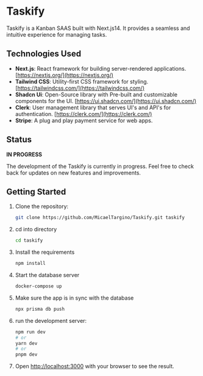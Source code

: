 # Taskify

Taskify is a Kanban SAAS built with Next.js14. It provides a seamless and intuitive experience for managing tasks.

## Technologies Used

- **Next.js**: React framework for building server-rendered applications. [https://nextjs.org/](https://nextjs.org/)
- **Tailwind CSS**: Utility-first CSS framework for styling. [https://tailwindcss.com/](https://tailwindcss.com/)
- **Shadcn Ui**: Open-Source library with Pre-built and customizable components for the UI. [https://ui.shadcn.com/](https://ui.shadcn.com/)
- **Clerk**: User management library that serves UI's and API's for authentication.  [https://clerk.com/](https://clerk.com/)
- **Stripe**: A plug and play payment service for web apps.

  
## Status
**IN PROGRESS**

The development of the Taskify is currently in progress. Feel free to check back for updates on new features and improvements.

## Getting Started

1. Clone the repository:

   ```bash
   git clone https://github.com/MicaelTargino/Taskify.git taskify

2. cd into directory 

   ```bash
   cd taskify

4. Install the requirements 

   ```bash
   npm install 

5. Start the database server
   ```bash
   docker-compose up
   ```

6. Make sure the app is in sync with the database
   ```bash
   npx prisma db push
   ```

7. run the development server:

     ```bash
     npm run dev
     # or
     yarn dev
     # or
     pnpm dev
     ```

8. Open [http://localhost:3000](http://localhost:3000) with your browser to see the result.
